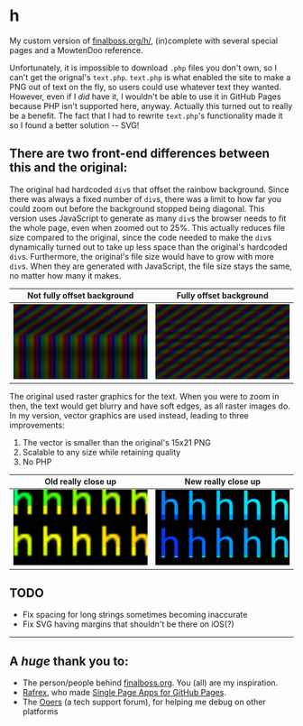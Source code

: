 # h

My custom version of [finalboss.org/h/](finalboss.org/h/), (in)complete with several special pages and a MowtenDoo reference.

Unfortunately, it is impossible to download `.php` files you don't own, so I can't get the orignal's `text.php`. `text.php` is what enabled the site to make a PNG out of text on the fly, so users could use whatever text they wanted. However, even if I _did_ have it, I wouldn't be able to use it in GitHub Pages because PHP isn't supported here, anyway.
Actually this turned out to really be a benefit. The fact that I had to rewrite `text.php`'s functionality made it so I found a better solution -- SVG!

## There are two front-end differences between this and the original:
The original had hardcoded `div`s that offset the rainbow background. Since there was always a fixed number of `div`s, there was a limit to how far you could zoom out before the background stopped being diagonal. This version uses JavaScript to generate as many `div`s the browser needs to fit the whole page, even when zoomed out to 25%. This actually reduces file size compared to the original, since the code needed to make the `div`s dynamically turned out to take up less space than the original's hardcoded `div`s. Furthermore, the original's file size would have to grow with more `div`s. When they are generated with JavaScript, the file size stays the same, no matter how many it makes.

  Not fully offset background                 |  Fully offset background
:--------------------------------------------:|:-------------------------------------:
  ![Picture of h where background isn't fully offset](readme/not-fully-offset.png) | ![Picture of h where background IS fully offset](readme/offset.png)


The original used raster graphics for the text. When you were to zoom in then, the text would get blurry and have soft edges, as all raster images do. In my version, vector graphics are used instead, leading to three improvements:
1. The vector is smaller than the original's 15x21 PNG
2. Scalable to any size while retaining quality
3. No PHP

  Old really close up           |  New really close up
:------------------------------:|:---------------------------:
  ![Blurry h's](readme/raster.png)     |  ![Crisp h's](readme/vector.png)


## TODO
- Fix spacing for long strings sometimes becoming inaccurate
- Fix SVG having margins that shouldn't be there on iOS(?)

---
## A _huge_ thank you to:
- The person/people behind [finalboss.org](https://finalboss.org/). You (all) are my inspiration.
- [Rafrex](https://github.com/rafrex), who made [Single Page Apps for GitHub Pages](https://github.com/rafrex/spa-github-pages).
- The [Ooers](https://www.reddit.com/r/ooer) (a tech support forum), for helping me debug on other platforms
